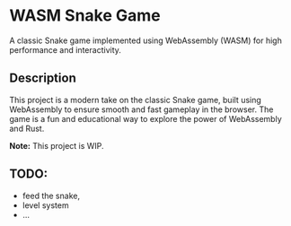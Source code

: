 # WASM Snake Game

A classic Snake game implemented using WebAssembly (WASM) for high performance and interactivity.

## Description

This project is a modern take on the classic Snake game, built using WebAssembly to ensure smooth and fast gameplay in the browser. The game is a fun and educational way to explore the power of WebAssembly and Rust.

**Note:** This project is WIP. 

## TODO:
- feed the snake,
- level system
- ...
